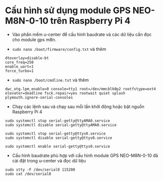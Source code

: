 # Cấu hình sử dụng module GPS NEO-M8N-0-10 trên Raspberry Pi 4
- Vào phần mềm u-center để cấu hình baudrate và các dữ liệu cần đọc cho module gps m8n.

- `sudo nano /boot/firmware/config.txt` và thêm
```
dtoverlay=disable-bt
core_freq=250
enable_uart=1
force_turbo=1
```

- `sudo nano /boot/cmdline.txt` và thêm
```
dwc_otg.lpm_enable=0 console=tty1 root=/dev/mmcblk0p2 rootfstype=ext4 elevator=deadline fsck.repair=yes rootwait quiet splash plymouth.ignore-serial-consoles
```

- Chạy các lệnh sau và chạy sau mỗi lần khởi động hoặc bật nguồn Raspberry Pi 4
```
sudo systemctl stop serial-getty@ttyAMA0.service
sudo systemctl disable serial-getty@ttyAMA0.service

sudo systemctl stop serial-getty@ttys0.service
sudo systemctl disable serial-getty@ttys0.service

sudo systemctl enable serial-getty@ttys0.service
```

- Cấu hình baudrate phù hợp với cấu hình module GPS NEO-M8N-0-10 đã cài đặt trong u-center và đọc dữ liệu
```
sudo stty -F /dev/serial0 115200
sudo cat /dev/serial0
```
